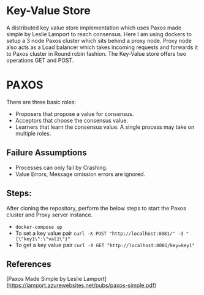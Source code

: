 # Key-Value Store
A distributed key value store implementation which uses Paxos made simple by Leslie Lamport to reach consensus.
Here I am using dockers to setup a 3 node Paxos cluster which sits behind a proxy node.
Proxy node also acts as a Load balancer which takes incoming requests and forwards it to Paxos cluster in Round robin fashion.
The Key-Value store offers two operations GET and POST.

 # PAXOS
 There are three basic roles:
  * Proposers that propose a value for consensus.
  * Acceptors that choose the consensus value.
  * Learners that learn the consensus value.
  A single process may take on multiple roles.
  
 ## Failure Assumptions
 * Processes can only fail by Crashing.
 * Value Errors, Message omission errors are ignored.

  ## Steps:
  After cloning the repository, perform the below steps to start the Paxos cluster and Proxy server instance.

  * ```docker-compose up```
  * To set a key value pair
    ```curl -X POST "http://localhost:8081/" -d "{\"key1\":\"val1\"}"```
  * To get a key value pair 
    ```curl -X GET "http://localhost:8081/key=key1"```
  
 ## References
 [Paxos Made Simple by Leslie Lamport] (https://lamport.azurewebsites.net/pubs/paxos-simple.pdf)
 
